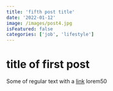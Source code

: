```yaml
---
title: 'fifth post title'
date: '2022-01-12'
image: /images/post4.jpg
isFeatured: false
categories: ['job', 'lifestyle']
---
```


# title of first post

Some of regular text with a [link](https://google.com)
lorem50
